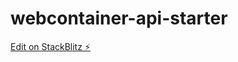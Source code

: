 # webcontainer-api-starter

[Edit on StackBlitz ⚡️](https://stackblitz.com/edit/stackblitz-webcontainer-api-starter-3qzwf7)